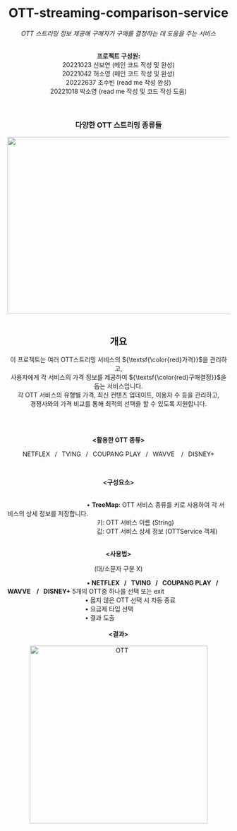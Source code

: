 <div align="center">
  <h1>OTT-streaming-comparison-service</h1>

  <em>OTT 스트리밍 정보 제공해 구매자가 구매를 결정하는 데 도움을 주는 서비스</em>
  <br/>
  <br/>

  <strong>프로젝트 구성원:</strong><br/>
  20221023 신보연 (메인 코드 작성 및 완성)<br/> 
  20221042 허소영 (메인 코드 작성 및 완성)<br/>
  20222637 조수빈 (read me 작성 완성)<br/>
  20221018 박소영 (read me 작성 및 코드 작성 도움)

  <br/>
  <h3>다양한 OTT 스트리밍 종류들</h3>
  <img src="https://github.com/Boyeon-Shin/ott-streaming-service/assets/141127815/42b0a714-af38-497d-bd0e-b8abc5aa24d6" width="600" height="400"/>

<br/>
<br/>

## 개요<br/>
이 프로젝트는 여러 OTT스트리밍 서비스의 ${\textsf{\color{red}가격}}$을 관리하고, </br>
사용자에게 각 서비스의 가격 정보를 제공하여 ${\textsf{\color{red}구매결정}}$을 돕는 서비스입니다. </br>
각 OTT 서비스의 유형별 가격, 최신 컨텐츠 업데이트, 이용자 수 등을 관리하고, </br> 경쟁사와의 가격 비교를 통해 최적의 선택을 할 수 있도록 지원합니다.
</div>

<div align=center>

<br/> 
<br/>

**<활용한 OTT 종류>**
<br/>

NETFLEX &ensp;/&ensp; TVING &ensp;/&ensp; COUPANG PLAY &ensp;/&ensp; WAVVE &ensp; /&ensp; DISNEY+

<br/>

**<구성요소>** <br/>
<br/>

<div align=left>

&emsp;&emsp;&nbsp;&emsp;&emsp;&emsp;&emsp; &emsp;&emsp;&emsp;&emsp;&emsp;&emsp;  • **TreeMap**:   OTT 서비스 종류를 키로 사용하여 각 서비스의 상세 정보를 저장합니다.<br/>
&emsp;&emsp;&emsp;&emsp;&emsp;&emsp;&emsp;&emsp;&emsp;&emsp;&emsp;&emsp;&emsp;&emsp;&ensp;키: OTT 서비스 이름 (String)<br/>
&emsp;&emsp;&emsp;&emsp;&emsp;&emsp;&emsp;&emsp;&emsp;&emsp;&emsp;&emsp;&emsp;&emsp;&ensp;값: OTT 서비스 상세 정보 (OTTService 객체)<br/>
<br/>

  <div align=center>

  **<사용법>** 


 (대/소문자 구분 X) <br/>
 
<div align=left>
&emsp;&emsp;&nbsp;&emsp;&emsp;&emsp;&emsp; &emsp;&emsp;&emsp;&emsp;&emsp;&emsp; •<strong> NETFLEX &ensp;/&ensp; TVING &ensp;/&ensp; COUPANG PLAY &ensp;/&ensp; WAVVE &ensp; /&ensp; DISNEY+</strong> 5개의 OTT중 하나를 선택 또는 exit<br/>
&emsp;&emsp;&nbsp;&emsp;&emsp;&emsp;&emsp; &emsp;&emsp;&emsp;&emsp;&emsp;&emsp;• 옳지 않은 OTT 선택 시 자동 종료 <br/>
&emsp;&emsp;&nbsp;&emsp;&emsp;&emsp;&emsp; &emsp;&emsp;&emsp;&emsp;&emsp;&emsp;• 요금제 타입 선택 <br/>
&emsp;&emsp;&nbsp;&emsp;&emsp;&emsp;&emsp; &emsp;&emsp;&emsp;&emsp;&emsp;&emsp;• 결과 도출<br/>
</br>
    
  <div align=center>
    <strong><결과></strong></br></br>
<img width="403" alt="OTT" src="https://github.com/Boyeon-Shin/ott-streaming-comparison-service/assets/141127815/df31519d-c78b-4c2f-acfe-81e06ab0a2bc">

</div>

  


